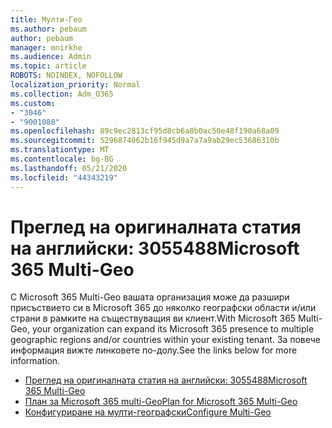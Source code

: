 ```yaml
---
title: Мулти-Гео
ms.author: pebaum
author: pebaum
manager: mnirkhe
ms.audience: Admin
ms.topic: article
ROBOTS: NOINDEX, NOFOLLOW
localization_priority: Normal
ms.collection: Adm_O365
ms.custom:
- "3046"
- "9001088"
ms.openlocfilehash: 89c9ec2813cf95d8cb6a8b0ac50e48f190a68a09
ms.sourcegitcommit: 5296874062b16f945d9a7a7a9ab29ec53686310b
ms.translationtype: MT
ms.contentlocale: bg-BG
ms.lasthandoff: 05/21/2020
ms.locfileid: "44343219"
---
```

# <a name="microsoft-365-multi-geo"></a><span data-ttu-id="9e95d-102">Преглед на оригиналната статия на английски: 3055488</span><span class="sxs-lookup"><span data-stu-id="9e95d-102">Microsoft 365 Multi-Geo</span></span>

<span data-ttu-id="9e95d-103">С Microsoft 365 Multi-Geo вашата организация може да разшири присъствието си в Microsoft 365 до няколко географски области и/или страни в рамките на съществуващия ви клиент.</span><span class="sxs-lookup"><span data-stu-id="9e95d-103">With Microsoft 365 Multi-Geo, your organization can expand its Microsoft 365 presence to multiple geographic regions and/or countries within your existing tenant.</span></span> <span data-ttu-id="9e95d-104">За повече информация вижте линковете по-долу.</span><span class="sxs-lookup"><span data-stu-id="9e95d-104">See the links below for more information.</span></span>

- [<span data-ttu-id="9e95d-105">Преглед на оригиналната статия на английски: 3055488</span><span class="sxs-lookup"><span data-stu-id="9e95d-105">Microsoft 365 Multi-Geo</span></span>](https://docs.microsoft.com/office365/enterprise/office-365-multi-geo)
- [<span data-ttu-id="9e95d-106">План за Microsoft 365 multi-Geo</span><span class="sxs-lookup"><span data-stu-id="9e95d-106">Plan for Microsoft 365 Multi-Geo</span></span>](https://docs.microsoft.com/office365/enterprise/plan-for-multi-geo)
- [<span data-ttu-id="9e95d-107">Конфигуриране на мулти-географски</span><span class="sxs-lookup"><span data-stu-id="9e95d-107">Configure Multi-Geo</span></span>](https://docs.microsoft.com/office365/enterprise/multi-geo-tenant-configuration)
